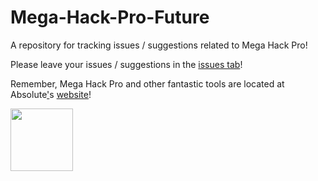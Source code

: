 Mega-Hack-Pro-Future
====================
A repository for tracking issues / suggestions related to Mega Hack Pro!

Please leave your issues / suggestions in the [issues tab](https://github.com/absoIute/Mega-Hack-Pro-Future/issues)!

Remember, Mega Hack Pro and other fantastic tools are located at Absolute['](https://www.youtube.com/Brittank88)s [website](absolllute.com)!

<img src="https://absolllute.com/store/img/mh.png" width="100"/>
